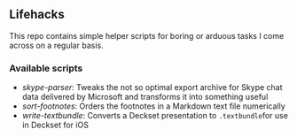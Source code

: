 ## Lifehacks

This repo contains simple helper scripts for boring or arduous tasks I come across on a regular basis.

### Available scripts

- *skype-parser*: Tweaks the not so optimal export archive for Skype chat data delivered by Microsoft and transforms it into something useful
- *sort-footnotes*: Orders the footnotes in a Markdown text file numerically
- *write-textbundle*: Converts a Deckset presentation to `.textbundle`for use in Deckset for iOS

